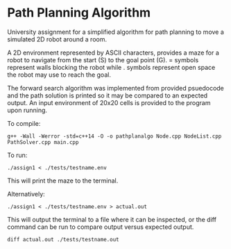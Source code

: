 # Path Planning Algorithm
University assignment for a simplified algorithm for path planning to move a simulated 2D robot around a room.

A 2D environment represented by ASCII characters, provides a maze for a robot to navigate from the start (S) to the goal point (G). = symbols represent walls blocking the robot while . symbols represent open space the robot may use to reach the goal. 

The forward search algorithm was implemented from provided psuedocode and the path solution is printed so it may be compared to an expected output. An input environment of 20x20 cells is provided to the program upon running.


To compile:

`g++ -Wall -Werror -std=c++14 -O -o pathplanalgo Node.cpp NodeList.cpp PathSolver.cpp main.cpp`

To run:

`./assign1 < ./tests/testname.env`

This will print the maze to the terminal.

Alternatively:

`./assign1 < ./tests/testname.env > actual.out`

This will output the terminal to a file where it can be inspected, or the diff command can be run to compare output versus expected output.

`diff actual.out ./tests/testname.out`

